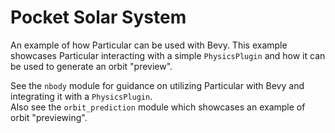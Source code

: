 # Pocket Solar System

An example of how Particular can be used with Bevy. This example showcases Particular interacting with a simple `PhysicsPlugin` and how it can be used to generate an orbit "preview".  

See the `nbody` module for guidance on utilizing Particular with Bevy and integrating it with a `PhysicsPlugin`.  
Also see the `orbit_prediction` module which showcases an example of orbit "previewing".
